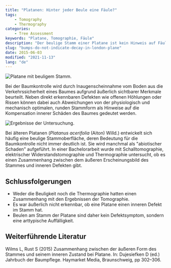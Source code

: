 ```yaml
---
title: "Platanen: Hinter jeder Beule eine Fäule?"
tags: 
    - Tomography
    - Thermography
categories: 
    - Tree Assessment
keywords: "Platane, Tomographie, Fäule"
description: "Der beulige Stamm einer Platane ist kein Hinweis auf Fäulen im Inneren des Baumes."
slug: "bumps-do-not-indicate-decay-in-london-plane"
date: 2015-06-03
modified: "2021-11-13"
lang: "de"
---
```


![Platane mit beuligem Stamm.](/images/BeuligePlatane.jpg)

Bei der Baumkontrolle wird durch Inaugenscheinnahme vom Boden aus die
Verkehrssicherheit eines Baumes aufgrund äußerlich sichtbarer Merkmale beurteilt. Neben direkt erkennbaren Defekten wie offenen Höhlungen oder Rissen können dabei auch Abweichungen von der physiologisch und mechanisch optimalen, runden Stammform als Hinweise auf die Kompensation innerer Schäden des Baumes gedeutet werden.

![Ergebnisse der Untersuchung.](/images/Platanenbeulen.png)

Bei älteren Platanen (*Platanus acerifolia* (Aiton) Willd.) entwickelt sich häufig eine beulige Stammoberfläche, deren Bedeutung für die Baumkontrolle nicht immer deutlich ist. Sie wird manchmal als "abiotischer Schaden" aufgeführt. In einer Bachelorarbeit wurde mit Schalltomographie, elektrischer Widerstandstomographie und Thermographie untersucht, ob es einen Zusammenhang zwischen dem äußeren Erscheinungsbild des Stammes und inneren Defekten gibt.

## Schlussfolgerungen

- Weder die Beuligkeit noch die Thermographie hatten einen Zusammenhang mit den Ergebnissen der Tomographie.
- Es war äußerlich nicht erkennbar, ob eine Platane einen inneren Defekt im Stamm hat.
- Beulen am Stamm der Platane sind daher kein Defektsymptom, sondern eine arttypische Auffälligkeit.

## Weiterführende Literatur

Wilms L, Rust S (2015) Zusammenhang zwischen der äußeren Form des Stammes und seinem inneren Zustand bei Platane. In: Dujesiefken D (ed.) Jahrbuch der Baumpflege. Haymarket Media, Braunschweig, pp 302–306.

